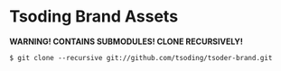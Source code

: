 # Tsoding Brand Assets

**WARNING! CONTAINS SUBMODULES! CLONE RECURSIVELY!**

```console
$ git clone --recursive git://github.com/tsoding/tsoder-brand.git
```
